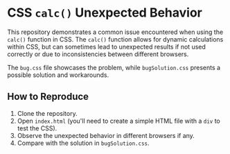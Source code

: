 # CSS `calc()` Unexpected Behavior

This repository demonstrates a common issue encountered when using the `calc()` function in CSS.  The `calc()` function allows for dynamic calculations within CSS, but can sometimes lead to unexpected results if not used correctly or due to inconsistencies between different browsers.

The `bug.css` file showcases the problem, while `bugSolution.css` presents a possible solution and workarounds.

## How to Reproduce

1. Clone the repository.
2. Open `index.html` (you'll need to create a simple HTML file with a `div` to test the CSS). 
3. Observe the unexpected behavior in different browsers if any.
4. Compare with the solution in `bugSolution.css`.